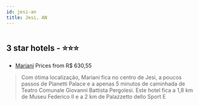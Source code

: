 ```yaml
---
id: jesi-an
title: Jesi, AN
---
```


<center><img src="https://i.travelapi.com/hotels/5000000/4290000/4282400/4282366/c333c66b_z.jpg" alt="" /></center>


##  3 star hotels - ⭐️⭐️⭐️

-    [Mariani](https://www.hurb.com/br/aud/https://www.hurb.com/br/hotels/jesi/mariani-HT-NZ1P?cmp=18055) Prices from R$ 630,55
   > Com ótima localização, Mariani fica no centro de Jesi, a poucos passos de Pianetti Palace e a apenas 5 minutos de caminhada de Teatro Comunale Giovanni Battista Pergolesi.  Este hotel fica a 1,8 km de Museu Federico II e a 2 km de Palazzetto dello Sport E
